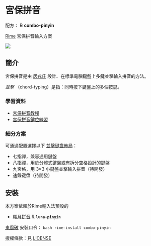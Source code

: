 # 宮保拼音

配方： ℞ **combo-pinyin**

[Rime](https://rime.im) 宮保拼音輸入方案

![](https://github.com/rime/home/blob/master/images/combo-pinyin-v3/combo-pinyin-logo.png)

## 簡介

宮保拼音是由 [居戎氏](https://github.com/lotem) 設計、在標準電腦鍵盤上多鍵並擊輸入拼音的方法。

*並擊* （chord-typing）是指：同時按下鍵盤上的多個按鍵。

### 學習資料

  - [宮保拼音教程](https://github.com/rime/home/wiki/ComboPinyin)
  - [宮保拼音鍵位練習](https://lotem.github.io/typewriter/)

### 細分方案

可通過配置選擇以下 [並擊键盘佈局](layouts.md)：

  - 七指禪，兼容通用鍵盤
  - 八指禪，用於分體式鍵盤或有拆分空格設計的鍵盤
  - 九宮格，用 3×3 小鍵盤並擊輸入拼音（待開發）
  - 速錄键盘（待開發）

## 安裝

本方案依賴於Rime輸入法預設的

  - [朙月拼音](https://github.com/rime/rime-luna-pinyin) ℞ **`luna-pinyin`**

[東風破](https://github.com/rime/plum) 安裝口令： `bash rime-install combo-pinyin`

授權條款：見 [LICENSE](LICENSE)
